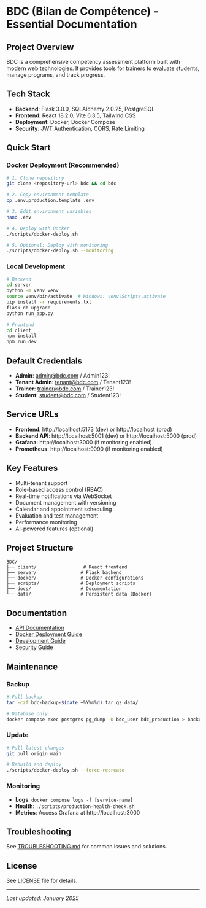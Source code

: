 # BDC (Bilan de Compétence) - Essential Documentation

## Project Overview
BDC is a comprehensive competency assessment platform built with modern web technologies. It provides tools for trainers to evaluate students, manage programs, and track progress.

## Tech Stack
- **Backend**: Flask 3.0.0, SQLAlchemy 2.0.25, PostgreSQL
- **Frontend**: React 18.2.0, Vite 6.3.5, Tailwind CSS
- **Deployment**: Docker, Docker Compose
- **Security**: JWT Authentication, CORS, Rate Limiting

## Quick Start

### Docker Deployment (Recommended)
```bash
# 1. Clone repository
git clone <repository-url> bdc && cd bdc

# 2. Copy environment template
cp .env.production.template .env

# 3. Edit environment variables
nano .env

# 4. Deploy with Docker
./scripts/docker-deploy.sh

# 5. Optional: Deploy with monitoring
./scripts/docker-deploy.sh --monitoring
```

### Local Development
```bash
# Backend
cd server
python -m venv venv
source venv/bin/activate  # Windows: venv\Scripts\activate
pip install -r requirements.txt
flask db upgrade
python run_app.py

# Frontend
cd client
npm install
npm run dev
```

## Default Credentials
- **Admin**: admin@bdc.com / Admin123!
- **Tenant Admin**: tenant@bdc.com / Tenant123!
- **Trainer**: trainer@bdc.com / Trainer123!
- **Student**: student@bdc.com / Student123!

## Service URLs
- **Frontend**: http://localhost:5173 (dev) or http://localhost (prod)
- **Backend API**: http://localhost:5001 (dev) or http://localhost:5000 (prod)
- **Grafana**: http://localhost:3000 (if monitoring enabled)
- **Prometheus**: http://localhost:9090 (if monitoring enabled)

## Key Features
- Multi-tenant support
- Role-based access control (RBAC)
- Real-time notifications via WebSocket
- Document management with versioning
- Calendar and appointment scheduling
- Evaluation and test management
- Performance monitoring
- AI-powered features (optional)

## Project Structure
```
BDC/
├── client/                 # React frontend
├── server/                # Flask backend
├── docker/                # Docker configurations
├── scripts/               # Deployment scripts
├── docs/                  # Documentation
└── data/                  # Persistent data (Docker)
```

## Documentation
- [API Documentation](./API_DOCUMENTATION_2025.md)
- [Docker Deployment Guide](./DOCKER_DEPLOYMENT_GUIDE.md)
- [Development Guide](./DEVELOPING.md)
- [Security Guide](./docs/security/SECURITY_OVERVIEW.md)

## Maintenance

### Backup
```bash
# Full backup
tar -czf bdc-backup-$(date +%Y%m%d).tar.gz data/

# Database only
docker compose exec postgres pg_dump -U bdc_user bdc_production > backup.sql
```

### Update
```bash
# Pull latest changes
git pull origin main

# Rebuild and deploy
./scripts/docker-deploy.sh --force-recreate
```

### Monitoring
- **Logs**: `docker compose logs -f [service-name]`
- **Health**: `./scripts/production-health-check.sh`
- **Metrics**: Access Grafana at http://localhost:3000

## Troubleshooting
See [TROUBLESHOOTING.md](./TROUBLESHOOTING.md) for common issues and solutions.

## License
See [LICENSE](./LICENSE) file for details.

---
*Last updated: January 2025*